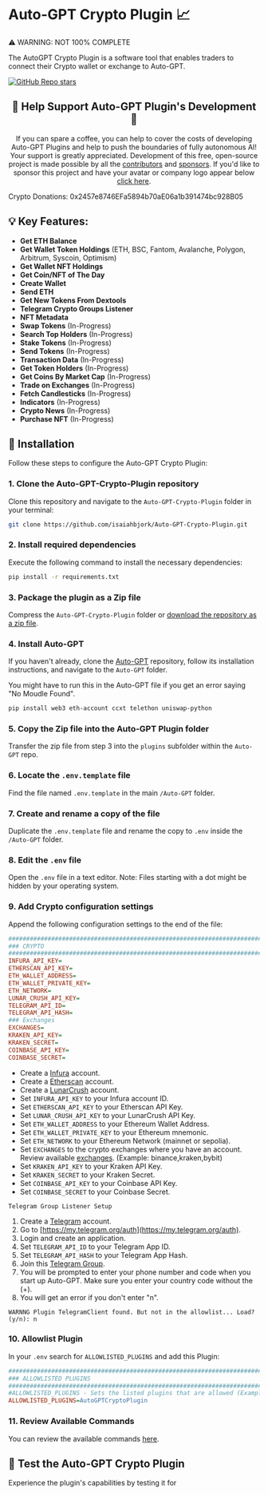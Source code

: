# Auto-GPT Crypto Plugin 📈

⚠️ WARNING: NOT 100% COMPLETE

The AutoGPT Crypto Plugin is a software tool that enables traders to connect their Crypto wallet or exchange to Auto-GPT.


[![GitHub Repo stars](https://img.shields.io/github/stars/isaiahbjork/Auto-GPT-Crypto-Plugin?style=social)](https://github.com/isaiahbjork/Auto-GPT-Crypto-Plugin/stargazers)

<h2 align="center"> 💖 Help Support Auto-GPT Plugin's Development 💖</h2>
<p align="center">
If you can spare a coffee, you can help to cover the costs of developing Auto-GPT Plugins and help to push the boundaries of fully autonomous AI!
Your support is greatly appreciated. Development of this free, open-source project is made possible by all the <a href="https://github.com/isaiahbjork/Auto-GPT-Crypto-Plugin/graphs/contributors">contributors</a> and <a href="https://github.com/sponsors/isaiahbjork">sponsors</a>. If you'd like to sponsor this project and have your avatar or company logo appear below <a href="https://github.com/sponsors/isaiahbjork">click here</a>.

Crypto Donations: 0x2457e8746EFa5894b70aE06a1b391474bc928B05
</p>

## 💡 Key Features:

- **Get ETH Balance**
- **Get Wallet Token Holdings** (ETH, BSC, Fantom, Avalanche, Polygon, Arbitrum, Syscoin, Optimism)
- **Get Wallet NFT Holdings**
- **Get Coin/NFT of The Day**
- **Create Wallet**
- **Send ETH**
- **Get New Tokens From Dextools**
- **Telegram Crypto Groups Listener**
- **NFT Metadata**
- **Swap Tokens**  (In-Progress)
- **Search Top Holders**  (In-Progress)
- **Stake Tokens** (In-Progress)
- **Send Tokens**  (In-Progress)
- **Transaction Data**  (In-Progress)
- **Get Token Holders**  (In-Progress)
- **Get Coins By Market Cap**  (In-Progress)
- **Trade on Exchanges**  (In-Progress)
- **Fetch Candlesticks**  (In-Progress)
- **Indicators**  (In-Progress)
- **Crypto News**  (In-Progress)
- **Purchase NFT**  (In-Progress)

## 🔧 Installation

Follow these steps to configure the Auto-GPT Crypto Plugin:

### 1. Clone the Auto-GPT-Crypto-Plugin repository

Clone this repository and navigate to the `Auto-GPT-Crypto-Plugin` folder in your terminal:

```bash
git clone https://github.com/isaiahbjork/Auto-GPT-Crypto-Plugin.git
```

### 2. Install required dependencies

Execute the following command to install the necessary dependencies:

```bash
pip install -r requirements.txt
```

### 3. Package the plugin as a Zip file

Compress the `Auto-GPT-Crypto-Plugin` folder or [download the repository as a zip file](https://github.com/isaiahbjork/Auto-GPT-Crypto-Plugin/archive/refs/heads/master.zip).

### 4. Install Auto-GPT

If you haven't already, clone the [Auto-GPT](https://github.com/Significant-Gravitas/Auto-GPT) repository, follow its installation instructions, and navigate to the `Auto-GPT` folder.

You might have to run this in the Auto-GPT file if you get an error saying "No Moudle Found".

```bash
pip install web3 eth-account ccxt telethon uniswap-python
```

### 5. Copy the Zip file into the Auto-GPT Plugin folder

Transfer the zip file from step 3 into the `plugins` subfolder within the `Auto-GPT` repo.

### 6. Locate the `.env.template` file

Find the file named `.env.template` in the main `/Auto-GPT` folder.

### 7. Create and rename a copy of the file

Duplicate the `.env.template` file and rename the copy to `.env` inside the `/Auto-GPT` folder.

### 8. Edit the `.env` file

Open the `.env` file in a text editor. Note: Files starting with a dot might be hidden by your operating system.

### 9. Add Crypto configuration settings

Append the following configuration settings to the end of the file:

```ini
################################################################################
### CRYPTO
################################################################################
INFURA_API_KEY=
ETHERSCAN_API_KEY=
ETH_WALLET_ADDRESS=
ETH_WALLET_PRIVATE_KEY=
ETH_NETWORK=
LUNAR_CRUSH_API_KEY=
TELEGRAM_API_ID=
TELEGRAM_API_HASH=
### Exchanges
EXCHANGES=
KRAKEN_API_KEY=
KRAKEN_SECRET=
COINBASE_API_KEY=
COINBASE_SECRET=
```

- Create a [Infura](https://infura.io) account.
- Create a [Etherscan](https://etherscan.io) account.
- Create a [LunarCrush](https://lunarcrush.com) account.
- Set `INFURA_API_KEY` to your Infura account ID.
- Set `ETHERSCAN_API_KEY` to your Etherscan API Key.
- Set `LUNAR_CRUSH_API_KEY` to your LunarCrush API Key.
- Set `ETH_WALLET_ADDRESS` to your Ethereum Wallet Address.
- Set `ETH_WALLET_PRIVATE_KEY` to your Ethereum mnemonic.
- Set `ETH_NETWORK` to your Ethereum Network (mainnet or sepolia).
- Set `EXCHANGES` to the crypto exchanges where you have an account. Review available [exchanges](/src/auto_gpt_crypto/exchanges.txt). (Example: binance,kraken,bybit)
- Set `KRAKEN_API_KEY` to your Kraken API Key.
- Set `KRAKEN_SECRET` to your Kraken Secret.
- Set `COINBASE_API_KEY` to your Coinbase API Key.
- Set `COINBASE_SECRET` to your Coinbase Secret.

`Telegram Group Listener Setup`
1. Create a [Telegram](https://telegram.com) account.
2. Go to [https://my.telegram.org/auth](https://my.telegram.org/auth).
3. Login and create an application.
4. Set `TELEGRAM_API_ID` to your Telegram App ID.
5. Set `TELEGRAM_API_HASH` to your Telegram App Hash.
6. Join this [Telegram Group](https://t.me/DEXTNewPairsBot).
7. You will be prompted to enter your phone number and code when you start up Auto-GPT. Make sure you enter your country code without the (+).
8. You will get an error if you don't enter "n".
```
WARNNG Plugin TelegramClient found. But not in the allowlist... Load? (y/n): n
```
### 10. Allowlist Plugin

In your `.env` search for `ALLOWLISTED_PLUGINS` and add this Plugin:

```ini
################################################################################
### ALLOWLISTED PLUGINS
################################################################################
#ALLOWLISTED_PLUGINS - Sets the listed plugins that are allowed (Example: plugin1,plugin2,plugin3)
ALLOWLISTED_PLUGINS=AutoGPTCryptoPlugin
```

### 11. Review Available Commands
You can review the available commands [here](/src/auto_gpt_crypto/commands.txt).

## 🧪 Test the Auto-GPT Crypto Plugin

Experience the plugin's capabilities by testing it for
